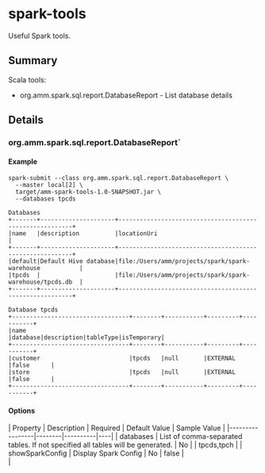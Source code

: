 # spark-tools

Useful Spark tools.

## Summary

Scala tools:

* org.amm.spark.sql.report.DatabaseReport - List database details

## Details

### org.amm.spark.sql.report.DatabaseReport`

#### Example
```
spark-submit --class org.amm.spark.sql.report.DatabaseReport \
  --master local[2] \
  target/amm-spark-tools-1.0-SNAPSHOT.jar \
  --databases tpcds

Databases
+-------+---------------------+---------------------------------------------------------+
|name   |description          |locationUri                                              |
+-------+---------------------+---------------------------------------------------------+
|default|Default Hive database|file:/Users/amm/projects/spark/spark-warehouse           |
|tpcds  |                     |file:/Users/amm/projects/spark/spark-warehouse/tpcds.db  |
+-------+---------------------+---------------------------------------------------------+

Database tpcds
+---------------------------------+--------+-----------+---------+-----------+
|name                             |database|description|tableType|isTemporary|
+---------------------------------+--------+-----------+---------+-----------+
|customer                         |tpcds   |null       |EXTERNAL |false      |
|store                            |tpcds   |null       |EXTERNAL |false      |
+---------------------------------+--------+-----------+---------+-----------+
```

#### Options

| Property        | Description  | Required | Default Value | Sample Value |
|-----------------|--------|----------|----|
| databases | List of comma-separated tables. If not specified all tables will be generated. | No | | tpcds,tpch |
| showSparkConfig | Display Spark Config | No | false | <br> |

